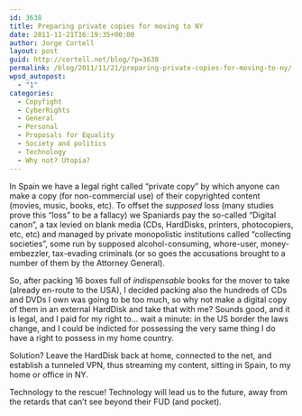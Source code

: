 ```yaml
---
id: 3638
title: Preparing private copies for moving to NY
date: 2011-11-21T16:19:35+00:00
author: Jorge Cortell
layout: post
guid: http://cortell.net/blog/?p=3638
permalink: /blog/2011/11/21/preparing-private-copies-for-moving-to-ny/
wpsd_autopost:
  - "1"
categories:
  - Copyfight
  - CyberRights
  - General
  - Personal
  - Proposals for Equality
  - Society and politics
  - Technology
  - Why not? Utopia?
---
```

In Spain we have a legal right called &#8220;private copy&#8221; by which anyone can make a copy (for non-commercial use) of their copyrighted content (movies, music, books, etc). To offset the _supposed_ loss (many studies prove this &#8220;loss&#8221; to be a fallacy) we Spaniards pay the so-called &#8220;Digital canon&#8221;, a tax levied on blank media (CDs, HardDisks, printers, photocopiers, etc, etc) and managed by private monopolistic institutions called &#8220;collecting societies&#8221;, some run by supposed alcohol-consuming, whore-user, money-embezzler, tax-evading criminals (or so goes the accusations brought to a number of them by the Attorney General).

So, after packing 16 boxes full of _indispensable_ books for the mover to take (already en-route to the USA), I decided packing also the hundreds of CDs and DVDs I own was going to be too much, so why not make a digital copy of them in an external HardDisk and take that with me? Sounds good, and it is legal, and I paid for my right to&#8230; wait a minute: in the US border the laws change, and I could be indicted for possessing the very same thing I do have a right to possess in my home country.

Solution? Leave the HardDisk back at home, connected to the net, and establish a tunneled VPN, thus streaming my content, sitting in Spain, to my home or office in NY.

Technology to the rescue! Technology will lead us to the future, away from the retards that can&#8217;t see beyond their FUD (and pocket).